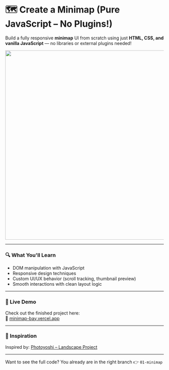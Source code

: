 # 🗺️ Create a Minimap (Pure JavaScript – No Plugins!)

Build a fully responsive **minimap** UI from scratch using just **HTML, CSS, and vanilla JavaScript** — no libraries or external plugins needed!

<p align="center">
  <img src="assets/screenshots.png" height="600" />
</p>

---

### 🔍 What You'll Learn
- DOM manipulation with JavaScript
- Responsive design techniques
- Custom UI/UX behavior (scroll tracking, thumbnail preview)
- Smooth interactions with clean layout logic

---

### 🚀 Live Demo  
Check out the finished project here:  
🔗 [minimap-bay.vercel.app](https://minimap-bay.vercel.app/)

---

### 🎨 Inspiration  
Inspired by: [Photoyoshi – Landscape Project](https://photoyoshi.com/landscape/)

---

Want to see the full code? You already are in the right branch 👉 `01-minimap`
